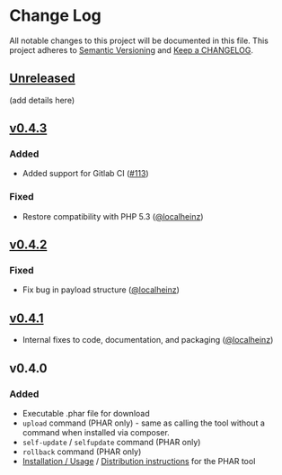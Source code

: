 # Change Log

All notable changes to this project will be documented in this file.
This project adheres to [Semantic Versioning](http://semver.org/) and [Keep a CHANGELOG](http://keepachangelog.com).

## [Unreleased](https://github.com/codeclimate/php-test-reporter/compare/v0.4.3...HEAD)

(add details here)

## [v0.4.3](https://github.com/codeclimate/php-test-reporter/compare/v0.4.2...v0.4.3)

### Added

- Added support for Gitlab CI ([#113](https://github.com/codeclimate/php-test-reporter/pull/113))

### Fixed

- Restore compatibility with PHP 5.3 ([@localheinz])

## [v0.4.2](https://github.com/codeclimate/php-test-reporter/compare/v0.4.1...v0.4.2)

### Fixed

- Fix bug in payload structure ([@localheinz])

## [v0.4.1](https://github.com/codeclimate/php-test-reporter/compare/v0.4.0...v0.4.1)

- Internal fixes to code, documentation, and packaging ([@localheinz])

## v0.4.0

### Added

- Executable .phar file for download
- `upload` command (PHAR only) - same as calling the tool without a command when installed via composer.
- `self-update` / `selfupdate` command (PHAR only)
- `rollback` command (PHAR only)
- [Installation / Usage](./README.md) / [Distribution instructions](./DEVELOPING.md) for the PHAR tool

[@localheinz]: https://github.com/localheinz
